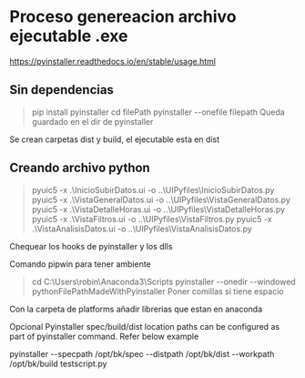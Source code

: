 # Proceso genereacion archivo ejecutable .exe
https://pyinstaller.readthedocs.io/en/stable/usage.html

## Sin dependencias
> pip install pyinstaller
> cd filePath
> pyinstaller --onefile filepath
Queda guardado en el dir de pyinstaller 

Se crean carpetas dist y build, el ejecutable esta en dist

## Creando archivo python 
> pyuic5 -x .\InicioSubirDatos.ui -o ..\UIPyfiles\InicioSubirDatos.py
> pyuic5 -x .\VistaGeneralDatos.ui -o ..\UIPyfiles\VistaGeneralDatos.py
> pyuic5 -x .\VistaDetalleHoras.ui -o ..\UIPyfiles\VistaDetalleHoras.py
> pyuic5 -x .\VistaFiltros.ui -o ..\UIPyfiles\VistaFiltros.py
> pyuic5 -x .\VistaAnalisisDatos.ui -o ..\UIPyfiles\VistaAnalisisDatos.py

Chequear los hooks de pyinstaller y los dlls

Comando pipwin para tener ambiente 

> cd C:\Users\robin\Anaconda3\Scripts
> pyinstaller --onedir --windowed pythonFilePathMadeWithPyinstaller
Poner comillas si tiene espacio

Con la carpeta de platforms añadir librerias que estan en anaconda


Opcional
Pyinstaller spec/build/dist location paths can be configured as part of pyinstaller command. Refer below example

pyinstaller --specpath /opt/bk/spec --distpath /opt/bk/dist --workpath /opt/bk/build testscript.py